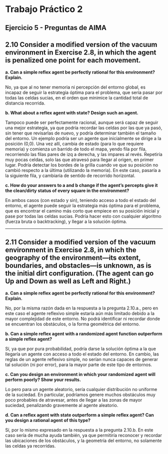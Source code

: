 # Trabajo Práctico 2
## Ejercicio 5 - Preguntas de AIMA

## 2.10 Consider a modified version of the vacuum environment in Exercise 2.8, in which the agent is penalized one point for each movement.

**a. Can a simple reflex agent be perfectly rational for this environment? Explain.**

No, ya que al no tener memoria ni percepción del entorno global, es incapaz de seguir la estrategia óptima para el problema, que sería pasar por todas las celdas sucias, en el orden que minimice la cantidad total de distancia recorrida.

**b. What about a reflex agent with state? Design such an agent.**

Tampoco puede ser perfectamente racional, aunque será capaz de seguir una mejor estrategia, ya que podría recordar las celdas por las que ya pasó, sin tener que revisarlas de nuevo, y podría determinar también el tamaño del entorno. Un ejemplo podría ser un agente que inicialmente se dirige a la posición (0,0). Una vez allí, cambia de estado (para lo que requiere memoria) y comienza un barrido de todo el mapa, yendo fila por fila, recorriendo las filas pares de izq a derecha, y las impares al revés. Repetiría muy pocas celdas, solo las que atravesó para llegar al origen, en primer lugar. Podría detectar los bordes de la grilla cuando ve que su posición no cambió respecto a la última (utilizando la memoria). En este caso, pasaría a la siguiente fila, y cambiaría de sentido de recorrido horizontal.

**c. How do your answers to a and b change if the agent’s percepts give it the clean/dirty status of every square in the environment?**

En ambos casos (con estado y sin), teniendo acceso a todo el estado del entorno, el agente puede seguir la estrategia más óptima para el problema, que es encontrar el camino más corto que empiece en su posición inicial y pase por todas las celdas sucias. Podría hacer esto con cualquier algoritmo (fuerza bruta o backtracking), y llegar a la solución óptima.

---

## 2.11 Consider a modified version of the vacuum environment in Exercise 2.8, in which the geography of the environment—its extent, boundaries, and obstacles—is unknown, as is the initial dirt configuration. (The agent can go Up and Down as well as Left and Right.)

**a. Can a simple reflex agent be perfectly rational for this environment? Explain.**

No, por la misma razón dada en la respuesta a la pregunta 2.10.a., pero en este caso el agente reflexivo simple estaría aún más limitado debido a la mayor complejidad de este entorno. No podrá identificar ni recordar donde se encuentran los obstáculos, o la forma geométrica del entorno.

**b. Can a simple reflex agent with a randomized agent function outperform a simple reflex agent?**

Sí, ya que por pura probabilidad, podría darse la solución óptima a la que llegaría un agente con acceso a todo el estado del entorno. En cambio, las reglas de un agente reflexivo simple, no serían nunca capaces de generar tal solución (ni por error), para la mayor parte de este tipo de entornos.

**c. Can you design an environment in which your randomized agent will perform poorly? Show your results.**

Lo pero para un agente aleatorio, sería cualquier distribución no uniforme de la suciedad. En particular, podríamos genere muchos obstáculos muy poco probables de atravesar, antes de llegar a las zonas de mayor suciedad, penalizando gravemente al agente aleatorio.

**d. Can a reflex agent with state outperform a simple reflex agent? Can you design a rational agent of this type?**

Sí, por lo mismo expresado en la respuesta a la pregunta 2.10.b. En este caso sería de mucha ayuda también, ya que permitiría reconocer y recordar las ubicaciones de los obstáculos, y la geometría del entorno, no solamente las celdas ya recorridas.